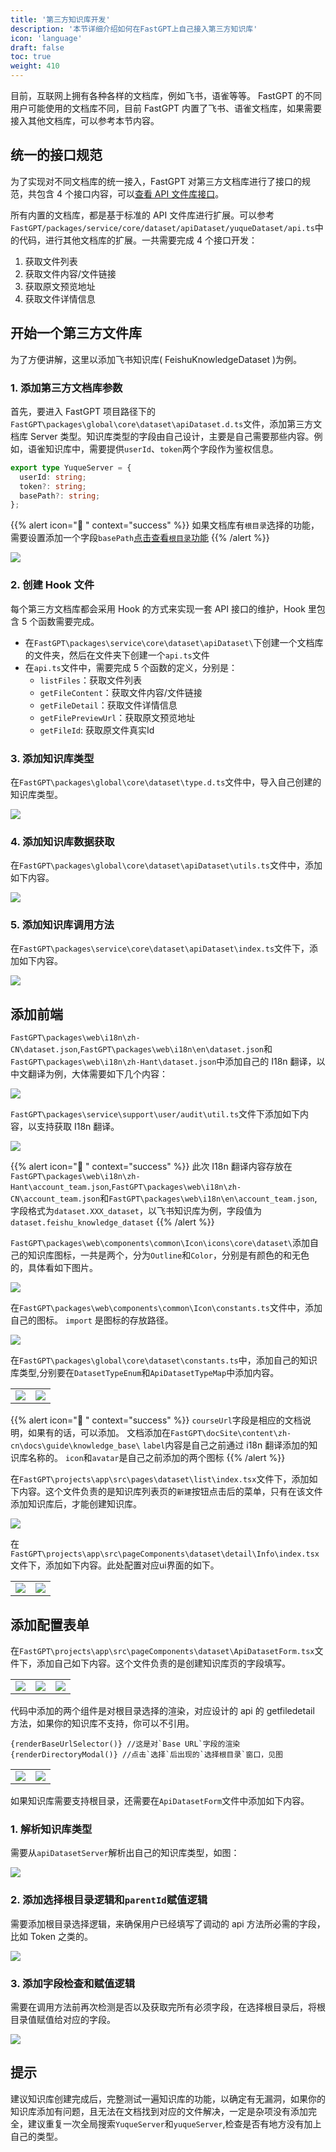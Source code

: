 ```yaml
---
title: '第三方知识库开发'
description: '本节详细介绍如何在FastGPT上自己接入第三方知识库'
icon: 'language'
draft: false
toc: true
weight: 410
---
```


目前，互联网上拥有各种各样的文档库，例如飞书，语雀等等。 FastGPT 的不同用户可能使用的文档库不同，目前 FastGPT 内置了飞书、语雀文档库，如果需要接入其他文档库，可以参考本节内容。


## 统一的接口规范

为了实现对不同文档库的统一接入，FastGPT 对第三方文档库进行了接口的规范，共包含 4 个接口内容，可以[查看 API 文件库接口](/docs/guide/knowledge_base/api_dataset)。

所有内置的文档库，都是基于标准的 API 文件库进行扩展。可以参考`FastGPT/packages/service/core/dataset/apiDataset/yuqueDataset/api.ts`中的代码，进行其他文档库的扩展。一共需要完成 4 个接口开发：

1. 获取文件列表
2. 获取文件内容/文件链接
3. 获取原文预览地址
4. 获取文件详情信息

## 开始一个第三方文件库

为了方便讲解，这里以添加飞书知识库( FeishuKnowledgeDataset )为例。

### 1. 添加第三方文档库参数

首先，要进入 FastGPT 项目路径下的`FastGPT\packages\global\core\dataset\apiDataset.d.ts`文件，添加第三方文档库 Server 类型。知识库类型的字段由自己设计，主要是自己需要那些内容。例如，语雀知识库中，需要提供`userId`、`token`两个字段作为鉴权信息。

```ts
export type YuqueServer = {
  userId: string;
  token?: string;
  basePath?: string;
};
```

{{% alert icon="🤖 " context="success" %}}
如果文档库有`根目录`选择的功能，需要设置添加一个字段`basePath`[点击查看`根目录`功能](/docs/guide/knowledge_base/third_dataset/#添加配置表单)
{{% /alert %}}

![](/imgs/thirddataset-1.png)

### 2. 创建 Hook 文件

每个第三方文档库都会采用 Hook 的方式来实现一套 API 接口的维护，Hook 里包含 5 个函数需要完成。

- 在`FastGPT\packages\service\core\dataset\apiDataset\`下创建一个文档库的文件夹，然后在文件夹下创建一个`api.ts`文件
- 在`api.ts`文件中，需要完成 5 个函数的定义，分别是：
  - `listFiles`：获取文件列表
  - `getFileContent`：获取文件内容/文件链接
  - `getFileDetail`：获取文件详情信息
  - `getFilePreviewUrl`：获取原文预览地址
  - `getFileId`: 获取原文件真实Id

### 3. 添加知识库类型

在`FastGPT\packages\global\core\dataset\type.d.ts`文件中，导入自己创建的知识库类型。

![](/imgs/thirddataset-2.png)

### 4. 添加知识库数据获取

在`FastGPT\packages\global\core\dataset\apiDataset\utils.ts`文件中，添加如下内容。

![](/imgs/thirddataset-3.png)

### 5. 添加知识库调用方法

在`FastGPT\packages\service\core\dataset\apiDataset\index.ts`文件下，添加如下内容。

![](/imgs/thirddataset-4.png)

## 添加前端

`FastGPT\packages\web\i18n\zh-CN\dataset.json`,`FastGPT\packages\web\i18n\en\dataset.json`和`FastGPT\packages\web\i18n\zh-Hant\dataset.json`中添加自己的 I18n 翻译，以中文翻译为例，大体需要如下几个内容：

![](/imgs/thirddataset-5.png)

`FastGPT\packages\service\support\user/audit\util.ts`文件下添加如下内容，以支持获取 I18n 翻译。

![](/imgs/thirddataset-6.png)

{{% alert icon="🤖 " context="success" %}}
此次 I18n 翻译内容存放在`FastGPT\packages\web\i18n\zh-Hant\account_team.json`,`FastGPT\packages\web\i18n\zh-CN\account_team.json`和`FastGPT\packages\web\i18n\en\account_team.json`,字段格式为`dataset.XXX_dataset`，以飞书知识库为例，字段值为`dataset.feishu_knowledge_dataset`
{{% /alert %}}

`FastGPT\packages\web\components\common\Icon\icons\core\dataset\`添加自己的知识库图标，一共是两个，分为`Outline`和`Color`，分别是有颜色的和无色的，具体看如下图片。

![](/imgs/thirddataset-7.png)


在`FastGPT\packages\web\components\common\Icon\constants.ts`文件中，添加自己的图标。 `import` 是图标的存放路径。

![](/imgs/thirddataset-8.png)

在`FastGPT\packages\global\core\dataset\constants.ts`中，添加自己的知识库类型,分别要在`DatasetTypeEnum`和`ApiDatasetTypeMap`中添加内容。

| | |
| --- | --- | 
| ![](/imgs/thirddataset-9.png) | ![](/imgs/thirddataset-10.png) |

{{% alert icon="🤖 " context="success" %}}
`courseUrl`字段是相应的文档说明，如果有的话，可以添加。
文档添加在`FastGPT\docSite\content\zh-cn\docs\guide\knowledge_base\`
`label`内容是自己之前通过 i18n 翻译添加的知识库名称的。
`icon`和`avatar`是自己之前添加的两个图标 
{{% /alert %}}

在`FastGPT\projects\app\src\pages\dataset\list\index.tsx`文件下，添加如下内容。这个文件负责的是知识库列表页的`新建`按钮点击后的菜单，只有在该文件添加知识库后，才能创建知识库。

![](/imgs/thirddataset-11.png)

在`FastGPT\projects\app\src\pageComponents\dataset\detail\Info\index.tsx`文件下，添加如下内容。此处配置对应ui界面的如下。

| | |
| --- | --- |
![](/imgs/thirddataset-12.png)|![](/imgs/thirddataset-13.png)

## 添加配置表单

在`FastGPT\projects\app\src\pageComponents\dataset\ApiDatasetForm.tsx`文件下，添加自己如下内容。这个文件负责的是创建知识库页的字段填写。

| | | |
| --- | --- | --- |
| ![](/imgs/thirddataset-14.png) | ![](/imgs/thirddataset-15.png) | ![](/imgs/thirddataset-16.png) |

代码中添加的两个组件是对根目录选择的渲染，对应设计的 api 的 getfiledetail 方法，如果你的知识库不支持，你可以不引用。

```
{renderBaseUrlSelector()} //这是对`Base URL`字段的渲染
{renderDirectoryModal()} //点击`选择`后出现的`选择根目录`窗口，见图
```

| | |
| --- | --- | 
| ![](/imgs/thirddataset-17.png) | ![](/imgs/thirddataset-18.png) |

如果知识库需要支持根目录，还需要在`ApiDatasetForm`文件中添加如下内容。

### 1. 解析知识库类型

需要从`apiDatasetServer`解析出自己的知识库类型，如图：

![](/imgs/thirddataset-19.png)

### 2. 添加选择根目录逻辑和`parentId`赋值逻辑

需要添加根目录选择逻辑，来确保用户已经填写了调动的 api 方法所必需的字段，比如 Token 之类的。

![](/imgs/thirddataset-20.png)

### 3. 添加字段检查和赋值逻辑

需要在调用方法前再次检测是否以及获取完所有必须字段，在选择根目录后，将根目录值赋值给对应的字段。

![](/imgs/thirddataset-21.png)

## 提示

建议知识库创建完成后，完整测试一遍知识库的功能，以确定有无漏洞，如果你的知识库添加有问题，且无法在文档找到对应的文件解决，一定是杂项没有添加完全，建议重复一次全局搜索`YuqueServer`和`yuqueServer`,检查是否有地方没有加上自己的类型。